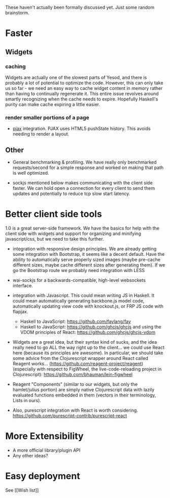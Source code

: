 These haven't actually been formally discussed yet. Just some random brainstorm.

# Faster

## Widgets

### caching

Widgets are actually one of the slowest parts of Yesod, and there is probably a lot of potential to optimize the code. However, this can only take us so far - we need an easy way to cache widget content in memory rather than having to continually regenerate it. This entire issue revolves around smartly recognizing when the cache needs to expire. Hopefully Haskell's purity can make cache expiring a little easier.

### render smaller portions of a page

* [pjax](https://github.com/defunkt/jquery-pjax) integration. PJAX uses HTML5 pushState history. This avoids needing to render a layout.

## Other

* General benchmarking & profiling. We have really only benchmarked requests/second for a simple response and worked on making that path is well optimized.

* sockjs mentioned below makes communicating with the client side faster. We can hold open a connection for every client to send them updates and potentially to reduce tcp slow start latency. 

# Better client side tools

1.0 is a great server-side framework. We have the basics for help with the client side with widgets and support for organizing and minifying javascript/css, but we need to take this further.

* integration with responsive design principles. We are already getting some integration with Bootstrap, it seems like a decent default. Have the ability to automatically serve properly sized images (maybe pre-cache different sizes, maybe cache different sizes after generating them). If we go the Bootstrap route we probably need integration with LESS
* wai-sockjs for a backwards-compatible, high-level websockets interface.
* integration with Javascript. This could mean writing JS in Haskell. It could mean automatically generating backbone.js model code, automatically updating view code with knockout.js, or FRP JS code with flapjax.
    * Haskell to JavaScript: https://github.com/faylang/fay
    * Haskell to JavaScript: https://github.com/ghcjs/ghcjs and using the VDOM principles of React: https://github.com/ghcjs/ghcjs-vdom

* Widgets are a great idea, but their syntax kind of sucks, and the idea really need to go ALL the way right up to the client... we could use React here (because its principles are awesome). In particular, we should take some advice from the Clojurescript wrapper around React called Reagent works... (https://github.com/reagent-project/reagent)  (especially with respect to FigWheel, the live-code-reloading project in Clojurescript): https://github.com/bhauman/lein-figwheel
* Reagent "Components" (similar to our widgets, but only the hamlet/julius portion) are simply native Clojurescript data with lazily evaluated functions embedded in them (vectors in their terminology, Lists in ours).
* Also, purescript integration with React is worth considering. https://github.com/purescript-contrib/purescript-react


# More Extensibility

* A more official library/plugin API
* Any other ideas?

# Easy deployment

See [[Wish list]]